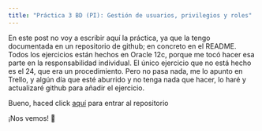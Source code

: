 ```yaml
---
title: "Práctica 3 BD (PI): Gestión de usuarios, privilegios y roles"
---
```


En este post no voy a escribir aquí la práctica, ya que la tengo documentada en un repositorio de github; en concreto en el README. Todos los ejercicios están hechos en Oracle 12c, porque me tocó hacer esa parte en la responsabilidad individual.
El único ejercicio que no está hecho es el 24, que era un procedimiento. Pero no pasa nada, me lo apunto en Trello, y algún día que esté aburrido y no tenga nada que hacer, lo haré y actualizaré github para añadir el ejercicio.

Bueno, haced click [aquí](https://github.com/adriasir123/individual_p3_bd1920) para entrar al repositorio

¡Nos vemos! :eyes:





<!--stackedit_data:
eyJoaXN0b3J5IjpbLTIxMTU2Njg3MDgsLTEyNTk3ODIzMzQsLT
EyNTk3ODIzMzRdfQ==
-->
